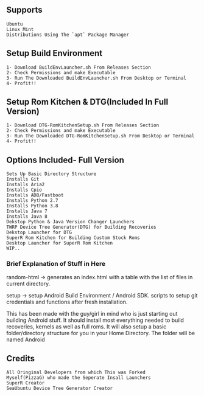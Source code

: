 ## Supports ##
```
Ubuntu
Linux Mint 
Distributions Using The `apt` Package Manager
```

## Setup Build Environment ##
```
1- Download BuildEnvLauncher.sh From Releases Section
2- Check Permissions and make Executable
3- Run The Downloaded BuildEnvLauncher.sh From Desktop or Terminal
4- Profit!!
```

## Setup Rom Kitchen & DTG(Included In Full Version) ##
```
1- Download DTG-RomKitchenSetup.sh From Releases Section
2- Check Permissions and make Executable
3- Run The Downloaded DTG-RomKitchenSetup.sh From Desktop or Terminal
4- Profit!!
```

## Options Included- Full Version ##
```
Sets Up Basic Directory Structure
Installs Git
Installs Aria2
Installs Cpio
Installs ADB/Fastboot
Installs Python 2.7
Installs Python 3.8
Installs Java 7
Installs Java 8
Dekstop Python & Java Version Changer Launchers
TWRP Device Tree Generator(DTG) for Building Recoveries
Dekstop Launcher for DTG
SuperR Rom Kitchen for Building Custom Stock Roms
Desktop Launcher for SuperR Rom Kitchen
WIP..
```

### Brief Explanation of Stuff in Here ##

random-html -> generates an index.html with a table with the list of files in current directory.

setup -> setup Android Build Environment / Android SDK. scripts to setup git credentials and functions after fresh installation.

This has been made with the guy/girl in mind who is just starting out building Android stuff.  It should install most everything needed to build recoveries, kernels as well as full roms.  It will also setup a basic folder/directory structure for you in your Home Directory.  The folder will be named Android

## Credits ##
```
All Oringinal Developers from which This was Forked
Myself(PizzaG) who made the Seperate Insall Launchers
SuperR Creator
SeaUbuntu Device Tree Generator Creator
```
